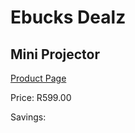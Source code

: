 
# Ebucks Dealz
## Mini Projector
[Product Page](https://www.ebucks.com/web/shop/productSelected.do?prodId=1093907172&catId=714948688)

Price: R599.00

Savings: 


	